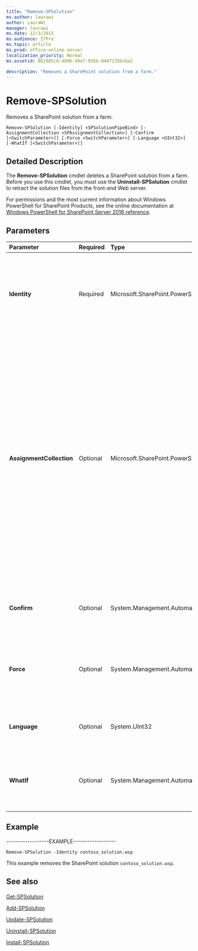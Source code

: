 ```yaml
---
title: "Remove-SPSolution"
ms.author: laurawi
author: LauraWi
manager: laurawi
ms.date: 12/3/2015
ms.audience: ITPro
ms.topic: article
ms.prod: office-online-server
localization_priority: Normal
ms.assetid: 862985c6-480b-49e7-926b-8497235bcba2

description: "Removes a SharePoint solution from a farm."
---
```


# Remove-SPSolution

Removes a SharePoint solution from a farm.
  
```
Remove-SPSolution [-Identity] <SPSolutionPipeBind> [-AssignmentCollection <SPAssignmentCollection>] [-Confirm [<SwitchParameter>]] [-Force <SwitchParameter>] [-Language <UInt32>] [-WhatIf [<SwitchParameter>]]
```

## Detailed Description

The **Remove-SPSolution** cmdlet deletes a SharePoint solution from a farm. Before you use this cmdlet, you must use the **Uninstall-SPSolution** cmdlet to retract the solution files from the front-end Web server. 
  
For permissions and the most current information about Windows PowerShell for SharePoint Products, see the online documentation at [Windows PowerShell for SharePoint Server 2016 reference](https://go.microsoft.com/fwlink/p/?LinkId=671715).
  
## Parameters

|**Parameter**|**Required**|**Type**|**Description**|
|:-----|:-----|:-----|:-----|
|**Identity** <br/> |Required  <br/> |Microsoft.SharePoint.PowerShell.SPSolutionPipeBind  <br/> |Specifies the SharePoint solution to remove.  <br/> The type must be a valid GUID, in the form 12345678-90ab-cdef-1234-567890bcdefgh; a valid name of a SharePoint solution (for example, SPSolution1); or an instance of a valid **SPSolution** object.  <br/> |
|**AssignmentCollection** <br/> |Optional  <br/> |Microsoft.SharePoint.PowerShell.SPAssignmentCollection  <br/> |Manages objects for the purpose of proper disposal. Use of objects, such as **SPWeb** or **SPSite**, can use large amounts of memory and use of these objects in Windows PowerShell scripts requires proper memory management. Using the **SPAssignment** object, you can assign objects to a variable and dispose of the objects after they are needed to free up memory. When **SPWeb**, **SPSite**, or **SPSiteAdministration** objects are used, the objects are automatically disposed of if an assignment collection or the **Global** parameter is not used.  <br/> > [!NOTE]> When the **Global** parameter is used, all objects are contained in the global store. If objects are not immediately used, or disposed of by using the **Stop-SPAssignment** command, an out-of-memory scenario can occur.           |
|**Confirm** <br/> |Optional  <br/> |System.Management.Automation.SwitchParameter  <br/> |Prompts you for confirmation before executing the command. For more information, type the following command: **get-help about_commonparameters** <br/> |
|**Force** <br/> |Optional  <br/> |System.Management.Automation.SwitchParameter  <br/> |Forces the removal of the SharePoint solution. You can use this parameter to remove SharePoint solutions that have been added to the server, even if they have not been deployed by using the **Install-SPSolution** cmdlet.  <br/> |
|**Language** <br/> |Optional  <br/> |System.UInt32  <br/> |Removes the language pack for the specified language.  <br/> The type must be a valid language identifier; for example, 1033.  <br/> |
|**WhatIf** <br/> |Optional  <br/> |System.Management.Automation.SwitchParameter  <br/> |Displays a message that describes the effect of the command instead of executing the command. For more information, type the following command: **get-help about_commonparameters** <br/> |
   
## Example

------------------EXAMPLE------------------
  
```
Remove-SPSolution -Identity contoso_solution.wsp
```

This example removes the SharePoint solution  `contoso_solution.wsp`.
  
## See also

#### 

[Get-SPSolution](get-spsolution.md)
  
[Add-SPSolution](add-spsolution.md)
  
[Update-SPSolution](update-spsolution.md)
  
[Uninstall-SPSolution](uninstall-spsolution.md)
  
[Install-SPSolution](install-spsolution.md)

